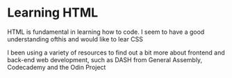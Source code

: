 
<html>

 <head>
	<title>Learning HTML</title>
		
</head>
<body>
 		<h1>Learning HTML</h1>
			<p>HTML is fundamental in learning how to code. I seem to have a good understanding ofthis and would like to lear CSS</p>
			<p>I been using a variety of resources to find out a bit more about frontend and back-end web development, such as DASH from General Assembly, Codecademy and the Odin Project</p>
		
		
		
</body>

</html>
